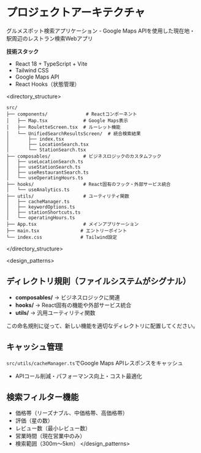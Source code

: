 # プロジェクトアーキテクチャ

<overview>
グルメスポット検索アプリケーション - Google Maps APIを使用した現在地・駅周辺のレストラン検索Webアプリ

**技術スタック**
- React 18 + TypeScript + Vite
- Tailwind CSS
- Google Maps API
- React Hooks（状態管理）
</overview>

<directory_structure>
```
src/
├── components/              # Reactコンポーネント
│   ├── Map.tsx             # Google Maps表示
│   ├── RouletteScreen.tsx  # ルーレット機能
│   └── UnifiedSearchResultsScreen/  # 統合検索結果
│       ├── index.tsx
│       ├── LocationSearch.tsx
│       └── StationSearch.tsx
├── composables/            # ビジネスロジックのカスタムフック
│   ├── useLocationSearch.ts
│   ├── useStationSearch.ts
│   ├── useRestaurantSearch.ts
│   └── useOperatingHours.ts
├── hooks/                  # React固有のフック・外部サービス統合
│   └── useAnalytics.ts
├── utils/                  # ユーティリティ関数
│   ├── cacheManager.ts
│   ├── keywordOptions.ts
│   ├── stationShortcuts.ts
│   └── operatingHours.ts
├── App.tsx                 # メインアプリケーション
├── main.tsx               # エントリーポイント
└── index.css              # Tailwind設定
```
</directory_structure>

<design_patterns>
## ディレクトリ規則（ファイルシステムがシグナル）

- **composables/** → ビジネスロジックに関連
- **hooks/** → React固有の機能や外部サービス統合
- **utils/** → 汎用ユーティリティ関数

この命名規則に従って、新しい機能を適切なディレクトリに配置してください。

## キャッシュ管理

`src/utils/cacheManager.ts`でGoogle Maps APIレスポンスをキャッシュ
- APIコール削減・パフォーマンス向上・コスト最適化

## 検索フィルター機能

- 価格帯（リーズナブル、中価格帯、高価格帯）
- 評価（星の数）
- レビュー数（最小レビュー数）
- 営業時間（現在営業中のみ）
- 検索範囲（300m〜5km）
</design_patterns>
